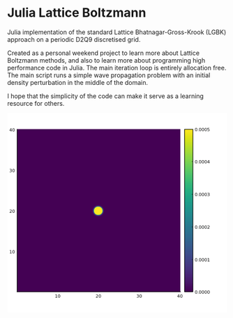 # Julia Lattice Boltzmann

Julia implementation of the standard Lattice Bhatnagar-Gross-Krook (LGBK) approach on a periodic D2Q9 discretised grid.

Created as a personal weekend project to learn more about Lattice Boltzmann methods, and also to learn more about programming high performance code in Julia. The main iteration loop is entirely allocation free. The main script runs a simple wave propagation problem with an initial density perturbation in the middle of the domain.

I hope that the simplicity of the code can make it serve as a learning resource for others.

![plot](./LBpulse.gif)
